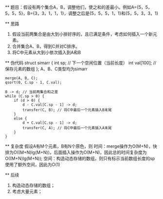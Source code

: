 ** 题目：假设有两个集合A，B，调整他们，使之和的差最小。例如A={5，5，5，5，5}，B={3，3，1，1，1}，调整之后是{5，5，5，1，1}和{5，5，3，3，1}

** 思路
1. 假设当前两集合是由大到小排好序的，且已满足条件，考虑如何插入一个新元素。
2. 合并集合A、B，得到C并对C排序。
3. 将C中元素从大到小依次插入到A和B

** 伪代码
    struct simarr {
        int sp; // 下一个空闲位置（当前长度）
        int val[100]; // 保存元素的数组
    };
    A、B、C类型均为simarr

    merge(A, B, C);
    qsort(0, C.sp - 1, C.val);

    0 -> d; // 当前两集合和之差
    while (C.sp > 0) {
        if (d > 0) {
            d - C.val[C.sp - 1] -> d;
            transfer(C, B); // 将C中最后一个元素插入B末尾
        }
        else {
            d + C.val[C.sp - 1] -> d;
            transfer(C, A); // 将C中最后一个元素插入A末尾
        }
    }

** 复杂度
    假设A有M个元素，B有N个原色，则
    时间：merge操作为O(M+N)，快排为O((M+N)lg(M+N))，后面插入操作为O(M+N)，因此总的时间复杂度为O((M+N)lg(M+N));
    空间：构造动态存储的数组，则只有标示当前数组长度的sp使用了额外空间，因此为O(1)

** 后续
1. 构造动态存储的数组；
2. 考虑大量元素；

